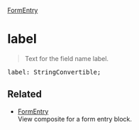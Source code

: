 [FormEntry](FormEntry.md)

# label

> Text for the field name label.

<pre class="docgen_signature">label: StringConvertible;</pre>

## Related

- [<!--{ref:class}-->FormEntry](FormEntry.md) \
    View composite for a form entry block.
